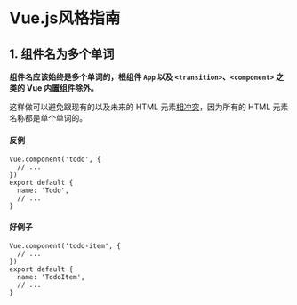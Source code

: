 # Vue.js风格指南

## 1. 组件名为多个单词

**组件名应该始终是多个单词的，根组件 `App` 以及 `<transition>`、`<component>` 之类的 Vue 内置组件除外。**

这样做可以避免跟现有的以及未来的 HTML 元素[相冲突](https://w3c.github.io/webcomponents/spec/custom/#valid-custom-element-name)，因为所有的 HTML 元素名称都是单个单词的。

#### 反例

```vue
Vue.component('todo', {
  // ...
})
export default {
  name: 'Todo',
  // ...
}
```

#### 好例子

```vue
Vue.component('todo-item', {
  // ...
})
export default {
  name: 'TodoItem',
  // ...
}
```
